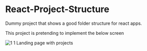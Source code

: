 # React-Project-Structure
Dummy project that shows a good folder structure for react apps.

This project is pretending to implement the below screen

![1 1 Landing page with projects](https://github.com/JSD-0923/React-Project-Structure/assets/15910965/95ca7905-c964-4dba-8a06-156d4ad5d7f6)
